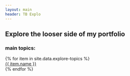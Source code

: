 ```yaml
---
layout: main
header: TB Explo
---
```

## Explore the looser side of my portfolio
### main topics:
<div class="explore-container">
{% for item in site.data.explore-topics %}
    <div class="explore topic wobble-vertical-on-hover">
        <a href="explores/{{item.name}}.html">{{ item.name }}</a>
    </div>
{% endfor %}
</div>
